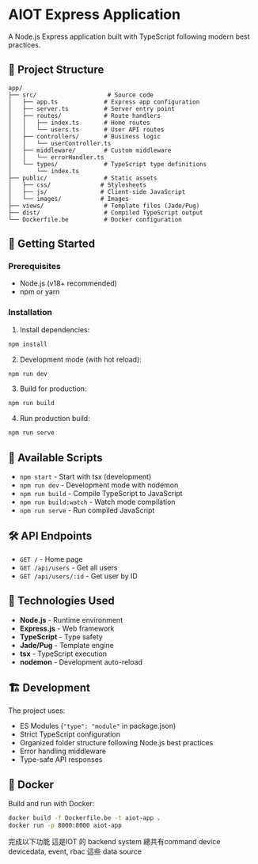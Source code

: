 # AIOT Express Application

A Node.js Express application built with TypeScript following modern best practices.

## 📁 Project Structure

```
app/
├── src/                    # Source code
│   ├── app.ts             # Express app configuration
│   ├── server.ts          # Server entry point
│   ├── routes/            # Route handlers
│   │   ├── index.ts       # Home routes
│   │   └── users.ts       # User API routes
│   ├── controllers/       # Business logic
│   │   └── userController.ts
│   ├── middleware/        # Custom middleware
│   │   └── errorHandler.ts
│   └── types/             # TypeScript type definitions
│       └── index.ts
├── public/                # Static assets
│   ├── css/              # Stylesheets
│   ├── js/               # Client-side JavaScript
│   └── images/           # Images
├── views/                 # Template files (Jade/Pug)
├── dist/                  # Compiled TypeScript output
└── Dockerfile.be          # Docker configuration
```

## 🚀 Getting Started

### Prerequisites
- Node.js (v18+ recommended)
- npm or yarn

### Installation

1. Install dependencies:
```bash
npm install
```

2. Development mode (with hot reload):
```bash
npm run dev
```

3. Build for production:
```bash
npm run build
```

4. Run production build:
```bash
npm run serve
```

## 📝 Available Scripts

- `npm start` - Start with tsx (development)
- `npm run dev` - Development mode with nodemon
- `npm run build` - Compile TypeScript to JavaScript
- `npm run build:watch` - Watch mode compilation
- `npm run serve` - Run compiled JavaScript

## 🛠 API Endpoints

- `GET /` - Home page
- `GET /api/users` - Get all users
- `GET /api/users/:id` - Get user by ID

## 🔧 Technologies Used

- **Node.js** - Runtime environment
- **Express.js** - Web framework
- **TypeScript** - Type safety
- **Jade/Pug** - Template engine
- **tsx** - TypeScript execution
- **nodemon** - Development auto-reload

## 🏗 Development

The project uses:
- ES Modules (`"type": "module"` in package.json)
- Strict TypeScript configuration
- Organized folder structure following Node.js best practices
- Error handling middleware
- Type-safe API responses

## 🐳 Docker

Build and run with Docker:
```bash
docker build -f Dockerfile.be -t aiot-app .
docker run -p 8000:8000 aiot-app
``` 


完成以下功能
這是IOT 的 backend system
總共有command device devicedata, event, rbac 這些 data source

